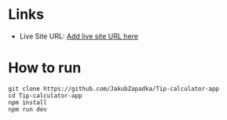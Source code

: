 # Links

- Live Site URL: [Add live site URL here](https://tip-calculator-app-six-alpha.vercel.app/)

# How to run

```shell
git clone https://github.com/JakubZapadka/Tip-calculator-app
cd Tip-calculator-app
npm install
npm run dev
```
